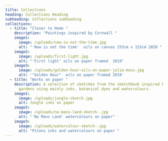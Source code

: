 ```yaml
---
title: Collections
heading: Collections Heading
subheading: Collections subheading
collections:
  - title: "Closer to Home "
    description: "Paintings inspired by Cornwall "
    image1:
      image: /uploads/now-is-not-the-time.jpg
      alt: "'Now is not the time'  oils on canvas 153cm x 153cm 2020 "
    image2:
      image: /uploads/first-light.jpg
      alt: "'First light' oils on paper framed  2019"
    image3:
      image: /uploads/golden-hour-oils-on-paper-julie-moss.jpg
      alt: '"Golden Hour"  oils on paper framed 2019'
  - title: "Works on paper "
    description: A selection of sketches from the sketchbook inspired by travel and
      gardens using mainly inks, botanical dyes and watercolours.
    image1:
      image: /uploads/jungle-sketch.jpg
      alt: Jungle inks on paper
    image2:
      image: /uploads/no-mans-land-sketch-.jpg
      alt: "'No Mans Land' watercolours on paper"
    image3:
      image: /uploads/watercolour-sketch-.jpg
      alt: "Pitons inks and watercolours on paper "
---
```

